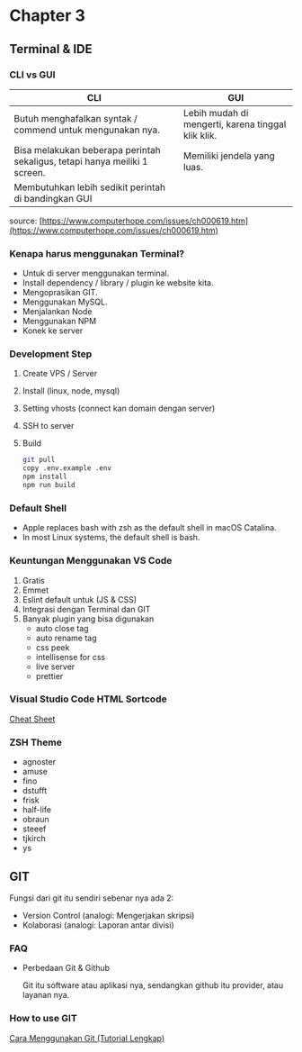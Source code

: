 # Chapter 3

## Terminal & IDE

### CLI vs GUI

| CLI                                                                        | GUI                                                |
| -------------------------------------------------------------------------- | -------------------------------------------------- |
| Butuh menghafalkan syntak / commend untuk mengunakan nya.                  | Lebih mudah di mengerti, karena tinggal klik klik. |
| Bisa melakukan beberapa perintah sekaligus, tetapi hanya meiliki 1 screen. | Memiliki jendela yang luas.                        |
| Membutuhkan lebih sedikit perintah di bandingkan GUI                       |                                                    |

source: [https://www.computerhope.com/issues/ch000619.htm](https://www.computerhope.com/issues/ch000619.htm)

### Kenapa harus menggunakan Terminal?

- Untuk di server menggunakan terminal.
- Install dependency / library / plugin ke website kita.
- Mengoprasikan GIT.
- Menggunakan MySQL.
- Menjalankan Node
- Menggunakan NPM
- Konek ke server

### Development Step

1. Create VPS / Server
2. Install (linux, node, mysql)
3. Setting vhosts (connect kan domain dengan server)
4. SSH to server
5. Build

   ```bash
   git pull
   copy .env.example .env
   npm install
   npm run build
   ```

### Default Shell

- Apple replaces bash with zsh as the default shell in macOS Catalina.
- In most Linux systems, the default shell is bash.

### Keuntungan Menggunakan VS Code

1. Gratis
2. Emmet
3. Eslint default untuk (JS & CSS)
4. Integrasi dengan Terminal dan GIT
5. Banyak plugin yang bisa digunakan
   - auto close tag
   - auto rename tag
   - css peek
   - intellisense for css
   - live server
   - prettier

### Visual Studio Code HTML Sortcode

[Cheat Sheet](https://docs.emmet.io/cheat-sheet/)

### ZSH Theme

- agnoster
- amuse
- fino
- dstufft
- frisk
- half-life
- obraun
- steeef
- tjkirch
- ys

## GIT

Fungsi dari git itu sendiri sebenar nya ada 2:

- Version Control (analogi: Mengerjakan skripsi)
- Kolaborasi (analogi: Laporan antar divisi)

### FAQ

- Perbedaan Git & Github

  Git itu software atau aplikasi nya, sendangkan github itu provider, atau layanan nya.

### How to use GIT

[Cara Menggunakan Git (Tutorial Lengkap)](https://www.niagahoster.co.id/blog/git-tutorial-dasar/)
